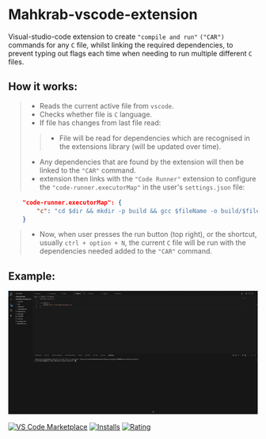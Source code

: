 # Mahkrab-vscode-extension

Visual-studio-code extension to create `"compile and run"` `("CAR")` commands for any `C` file, whilst linking the required dependencies, to prevent typing out flags each time when needing to run multiple different `C` files.

## How it works:
>* Reads the current active file from `vscode`.
>* Checks whether file is `C` language.
>* If file has changes from last file read:
>>* File will be read for dependencies which are recognised in the extensions library (will be updated over time).
>* Any dependencies that are found by the extension will then be linked to the `"CAR"` command.
>* extension then links with the `"Code Runner"` extension to configure the `"code-runner.executorMap"` in the user's `settings.json` file:
```json
    "code-runner.executorMap": {
        "c": "cd $dir && mkdir -p build && gcc $fileName -o build/$fileNameWithoutExt -lncurses && ./build/$fileNameWithoutExt"
    }
```
>*  Now, when user presses the run button (top right), or the shortcut, usually `ctrl + option + N`, the current `C` file will be run with the dependencies needed added to the `"CAR"` command.

## Example:

![Demo](images/demo.gif)


[![VS Code Marketplace](https://img.shields.io/visual-studio-marketplace/v/olibark.mahkrab-maker.svg)](https://marketplace.visualstudio.com/items?itemName=olibark.mahkrab-maker)
[![Installs](https://img.shields.io/visual-studio-marketplace/i/olibark.mahkrab-maker.svg)](https://marketplace.visualstudio.com/items?itemName=olibark.mahkrab-maker)
[![Rating](https://img.shields.io/visual-studio-marketplace/stars/olibark.mahkrab-maker.svg)](https://marketplace.visualstudio.com/items?itemName=olibark.mahkrab-maker&ssr=false#review-details)
